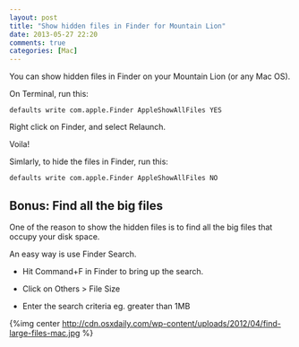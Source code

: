 ```yaml
---
layout: post
title: "Show hidden files in Finder for Mountain Lion"
date: 2013-05-27 22:20
comments: true
categories: [Mac]
---
```


You can show hidden files in Finder on your Mountain Lion (or any Mac OS).

On Terminal, run this:
	
	defaults write com.apple.Finder AppleShowAllFiles YES

<!-- more -->

Right click on Finder, and select Relaunch.

Voila!

Simlarly, to hide the files in Finder, run this:

	defaults write com.apple.Finder AppleShowAllFiles NO

## Bonus: Find all the big files ##

One of the reason to show the hidden files is to find all the big files that occupy your disk space. 

An easy way is use Finder Search.

- Hit Command+F in Finder to bring up the search. 

- Click on Others > File Size

- Enter the search criteria eg. greater than 1MB

{%img center http://cdn.osxdaily.com/wp-content/uploads/2012/04/find-large-files-mac.jpg %}